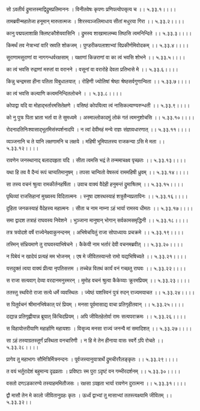 सो ऽवतीर्य द्रुमात्तस्माद्विद्रुमप्रतिमाननः ।
विनीतवेषः कृपणः प्रणिपत्योपसृत्य च ।। ५.३३.१।।।।

तामब्रवीन्महातेजा हनूमान् मारुतात्मजः ।
शिरस्यञ्जलिमाधाय सीतां मधुरया गिरा ।। ५.३३.२।।।।

कानु पद्मपलाशाक्षि क्लिष्टकौशेयवासिनि ।
द्रुमस्य शाखामालम्ब्य तिष्ठसि त्वमनिन्दिते ।। ५.३३.३।।।।

किमर्थं तव नेत्राभ्यां वारि स्रवति शोकजम् ।
पुण्डरीकपलाशाभ्यां विप्रकीर्णमिवोदकम् ।। ५.३३.४।।।।

सुराणामसुराणां वा नागगन्धर्वरक्षसाम् ।
यक्षाणां किन्नराणां वा का त्वं भवसि शोभने ।। ५.३३.५।।।।

का त्वं भवसि रुद्राणां मरुतां वा वरानने ।
वसूनां वा वरारोहे देवता प्रतिभासे मे ।। ५.३३.६।।।।

किन्नु चन्द्रमसा हीना पतिता विबुधालयात् ।
रोहिणी ज्योतिषां श्रेष्ठा श्रेष्ठसर्वगुणान्विता ।। ५.३३.७।।।।

का त्वं भवसि कल्याणि कत्वमनिन्दितलोचने ।
। ५.३३.८।।।।

कोपाद्वा यदि वा मोहाद्भर्तारमसितेक्षणे ।
वसिष्ठं कोपयित्वा त्वं नासिकल्याण्यरुन्धती ।। ५.३३.९।।।।

को नु पुत्रः पिता भ्राता भर्ता वा ते सुमध्यमे ।
अस्माल्लोकादमुं लोकं गतं त्वमनुशोचसि ।। ५.३३.१०।।।।

रोदनादतिनिःश्वासाद्भूतमिसंस्पर्शनादपि ।
न त्वां देवीमहं मन्ये राज्ञः संज्ञावधारणात् ।। ५.३३.११।।।।

व्यञ्जनानि च ते यानि लक्षणामनि च लक्षये ।
महिषी भूमिपालस्य राजकन्या ऽसि मे मता ।। ५.३३.१२।।।।

रावणेन जनस्थानाद् बलादपहृता यदि ।
सीता त्वमसि भद्रं ते तन्ममाचक्ष्व पृच्छतः ।। ५.३३.१३।।।।

यथा हि तव वै दैन्यं रूपं चाप्यतिमानुषम् ।
तपसा चान्वितो वेषस्त्वं राममहिषी ध्रुवम् ।। ५.३३.१४।।।।

सा तस्य वचनं श्रुत्वा रामकीर्तनहर्षिता ।
उवाच वाक्यं वैदेही हनुमन्तं द्रुमाश्रितम् ।। ५.३३.१५।।।।

पृथिव्यां राजसिहानां मुख्यस्य विदितात्मनः ।
स्नुषा दशरथस्याहं शत्रुसैन्यप्रतापिनः ।। ५.३३.१६।।।।

दुहिता जनकस्याहं वैदेहस्य महात्मनः ।
सीता च नाम नाम्ना ऽहं भार्या रामस्य धीमतः ।। ५.३३.१७।।।।

समा द्वादश तत्राहं राघवस्य निवेशने ।
भुञ्जाना मानुषान् भोगान् सर्वकामसमृद्धिनी ।। ५.३३.१८।।।।

तत्र त्रयोदशे वर्षे राज्येनेक्ष्वाकुनन्दनम् ।
अभिषेचयितुं राजा सोपाध्यायः प्रचक्रमे ।। ५.३३.१९।।।।

तस्मिन् संभ्रियमाणे तु राघवस्याभिषेचने ।
कैकेयी नाम भर्तारं देवी वचनमब्रवीत् ।। ५.३३.२०।।।।

न पिबेयं न खादेयं प्रत्यहं मम भोजनम् ।
एष मे जीवितस्यान्तो रामो यद्यभिषिच्यते ।। ५.३३.२१।।।।

यत्तदुक्तं त्वया वाक्यं प्रीत्या नृपतिसत्तम ।
तच्चेन्न वितथं कार्यं वनं गच्छतु राघवः ।। ५.३३.२२।।।।

स राजा सत्यवाग् देव्या वरदानमनुस्मरन् ।
मुमोह वचनं श्रुत्वा कैकेय्याः क्रूरमप्रियम् ।। ५.३३.२३।।।।

ततस्तु स्थविरो राजा सत्ये धर्मे व्यवस्थितः ।
ज्येष्ठं यशस्विनं पुत्रं रुदन् राज्यमयाचत ।। ५.३३.२४।।।।

स पितुर्वचनं श्रीमानभिषेकात् परं प्रियम् ।
मनसा पूर्वमासाद्य वाचा प्रतिगृहीतवान् ।। ५.३३.२५।।।।

दद्यान्न प्रतिगृह्णीयान्न ब्रूयात् किंचिदप्रियम् ।
अपि जीवितहेतोर्वा रामः सत्यपराक्रमः ।। ५.३३.२६।।।।

स विहायोत्तरीयाणि महार्हाणि महायशाः ।
विसृज्य मनसा राज्यं जनन्यै मां समादिशत् ।। ५.३३.२७।।।।

सा ऽहं तस्याग्रतस्तूर्णं प्रस्थिता वनचारिणी ।
न हि मे तेन हीनाया वासः स्वर्गे ऽपि रोचते ।। ५.३३.२८।।।।

प्रागेव तु महाभागः सौमित्रिर्मित्रनन्दनः ।
पूर्वजस्यानुयात्रार्थे द्रुमचीररैलङ्कृतः ।। ५.३३.२९।।।।

त वयं भर्तुरादेशं बहुमान्य दृढव्रताः ।
प्रविष्टाः स्म पुरा ऽदृष्टं वन गम्भीरदर्शनम् ।। ५.३३.३०।।।।

वसतो दणऽडकारण्ये तस्याहममितौजसः ।
रक्षसा ऽपहृता भार्या रावणेन दुरात्मना ।। ५.३३.३१।।।।

द्वौ मासौ तेन मे कालो जीवितानुग्रहः कृतः ।
ऊर्ध्वं द्वाभ्यां तु मासाभ्यां ततस्त्यक्ष्यामि जीवितम् ।। ५.३३.३२।।

